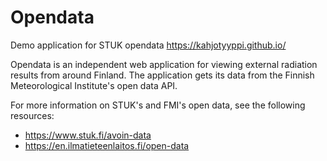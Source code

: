 # Opendata

Demo application for STUK opendata https://kahjotyyppi.github.io/

Opendata is an independent web application for viewing external radiation results from around Finland. The application gets its data from the Finnish Meteorological Institute's open data API.

For more information on STUK's and FMI's open data, see the following resources:
- https://www.stuk.fi/avoin-data
- https://en.ilmatieteenlaitos.fi/open-data
